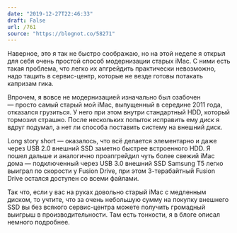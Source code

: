 ```yaml
---
date: "2019-12-27T22:46:33"
draft: False
url: /761
source: "https://blognot.co/58271"
---
```


Наверное, это я так не быстро соображаю, но на этой неделе я открыл для себя очень простой способ модернизации старых iMac. С ними есть такая проблема, что легко их апгрейдить практически невозможно, надо тащить в сервис-центр, которые не везде готовы потакать капризам гика. 

Впрочем, я вовсе не модернизацией изначально был озабочен — просто самый старый мой iMac, выпущенный в середине 2011 года, отказался грузиться. У него при этом внутри стандартный HDD, который тормозил страшно. После нескольких попыток исправить ему диск я вдруг подумал, а нет ли способа поставить систему на внешний диск.

Long story short — оказалось, что всё делается элементарно и даже через USB 2.0 внешний SSD заметно быстрее встроенного HDD. Я пошел дальше и аналогично проапгрейдил чуть более свежий iMac дома — подключенный через USB 3.0 внешний SSD Samsung T5 легко выиграл по скорости у Fusion Drive, при этом 3-терабайтный Fusion Drive остался доступен со всеми файлами. 

Так что, если у вас на руках довольно старый iMac с медленным диском, то учтите, что за очень небольшую сумму на покупку внешнего SSD вы без всякого сервис-центра можете получить громадный выигрыш в производительности. Там есть тонкости, я в блоге описал немного подробнее.
